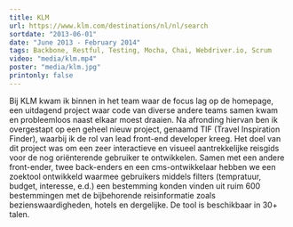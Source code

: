 ```yaml
---
title: KLM
url: https://www.klm.com/destinations/nl/nl/search
sortdate: "2013-06-01"
date: "June 2013 - February 2014"
tags: Backbone, Restful, Testing, Mocha, Chai, Webdriver.io, Scrum
video: "media/klm.mp4"
poster: "media/klm.jpg"
printonly: false
---
```

Bij KLM kwam ik binnen in het team waar de focus lag op de homepage, een uitdagend project waar code van diverse andere teams samen kwam en probleemloos naast elkaar moest draaien. Na afronding hiervan ben ik overgestapt op een geheel nieuw project, genaamd TIF (Travel Inspiration Finder), waarbij ik de rol van lead front-end developer kreeg. Het doel van dit project was om een zeer interactieve en visueel aantrekkelijke reisgids voor de nog oriënterende gebruiker te ontwikkelen. Samen met een andere front-ender, twee back-enders en een cms-ontwikkelaar hebben we een zoektool ontwikkeld waarmee gebruikers middels filters (tempratuur, budget, interesse, e.d.) een bestemming konden vinden uit ruim 600 bestemmingen met de bijbehorende reisinformatie zoals bezienswaardigheden, hotels en dergelijke. De tool is beschikbaar in 30+ talen.
